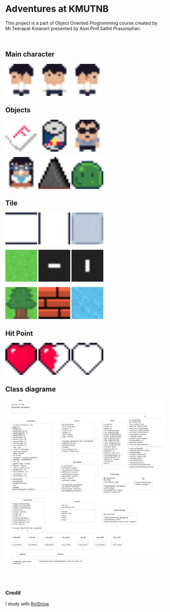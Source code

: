 # Adventures at KMUTNB
This project is a part of Object Oriented Programming course created by Mr.Teerapat Kotanart presented by Asst.Prof.Sathit Prasomphan.

<br/>

## Main character
<img hight="100" width="100" src="https://github.com/xobazjr/adventures-at-kmutnb/blob/main/assets/main-character/main-character%20-%20left.png"> <img hight="100" width="100" src="https://github.com/xobazjr/adventures-at-kmutnb/blob/main/assets/main-character/main-character%20-%20front.png"> <img hight="100" width="100" src="https://github.com/xobazjr/adventures-at-kmutnb/blob/main/assets/main-character/main-character%20-%20right.png">

## Objects
<img hight="100" width="100" src="https://github.com/xobazjr/adventures-at-kmutnb/blob/main/assets/objects/paper-f.png"> <img hight="100" width="100" src="https://github.com/xobazjr/adventures-at-kmutnb/blob/main/assets/objects/energy-drink.png"> <img hight="100" width="100" src="https://github.com/xobazjr/adventures-at-kmutnb/blob/main/assets/objects/sathit.png">

<img hight="100" width="100" src="https://github.com/xobazjr/adventures-at-kmutnb/blob/main/assets/objects/faii-dek-ped.png"> <img hight="100" width="100" src="https://github.com/xobazjr/adventures-at-kmutnb/blob/main/assets/objects/spike.png"> <img hight="100" width="100" src="https://github.com/xobazjr/adventures-at-kmutnb/blob/main/assets/objects/slime.png">

## Tile
<img hight="100" width="100" src="https://github.com/xobazjr/adventures-at-kmutnb/blob/main/assets/tile/building-sideways.png"> <img hight="100" width="100" src="https://github.com/xobazjr/adventures-at-kmutnb/blob/main/assets/tile/building-straight.png"> <img hight="100" width="100" src="https://github.com/xobazjr/adventures-at-kmutnb/blob/main/assets/tile/floor.png">

<img hight="100" width="100" src="https://github.com/xobazjr/adventures-at-kmutnb/blob/main/assets/tile/grass.png"> <img hight="100" width="100" src="https://github.com/xobazjr/adventures-at-kmutnb/blob/main/assets/tile/road-sideways.png"> <img hight="100" width="100" src="https://github.com/xobazjr/adventures-at-kmutnb/blob/main/assets/tile/road-straight.png">

<img hight="100" width="100" src="https://github.com/xobazjr/adventures-at-kmutnb/blob/main/assets/tile/tree.png"> <img hight="100" width="100" src="https://github.com/xobazjr/adventures-at-kmutnb/blob/main/assets/tile/wall-front.png"> <img hight="100" width="100" src="https://github.com/xobazjr/adventures-at-kmutnb/blob/main/assets/tile/water.png">

## Hit Point
<img hight="100" width="100" src="https://github.com/xobazjr/adventures-at-kmutnb/blob/main/assets/objects/heart-full.png"> <img hight="100" width="100" src="https://github.com/xobazjr/adventures-at-kmutnb/blob/main/assets/objects/heart-half.png"> <img hight="100" width="100" src="https://github.com/xobazjr/adventures-at-kmutnb/blob/main/assets/objects/heart-empty.png">

## Class diagrame

![](./class-diagrame.drawio.png)

<br/>
<br/>

### Credit
I study with [RyiSnow](https://www.youtube.com/@RyiSnow)
